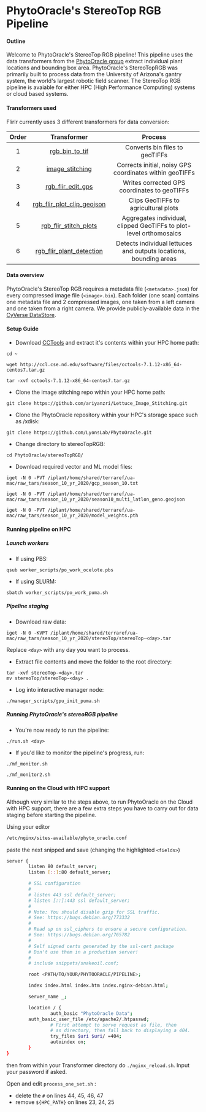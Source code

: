# PhytoOracle's StereoTop RGB Pipeline

#### Outline

Welcome to PhytoOracle's StereoTop RGB pipeline! This pipeline uses the data transformers from the [PhytoOracle group](https://github.com/phytooracle) extract individual plant locations and bounding box area. PhytoOracle's StereoTopRGB was primarily built to process data from the University of Arizona's gantry system, the world's largest robotic field scanner. The StereoTop RGB pipeline is avaiable for either HPC (High Performance Computing) systems or cloud based systems.

#### Transformers used

FlirIr currently uses 3 different transformers for data conversion:

| Order |                         Transformer                          |                   Process                    |
| :---: | :----------------------------------------------------------: | :------------------------------------------: |
|   1   | [rgb_bin_to_tif](https://github.com/phytooracle/rgb_bin_to_tif) | Converts bin files to geoTIFFs |
|   2   | [image_stitching](https://github.com/ariyanzri/Lettuce_Image_Stitching) | Corrects initial, noisy GPS coordinates within geoTIFFs |
|   3   | [rgb_flir_edit_gps](https://github.com/phytooracle/rgb_flir_edit_gps) | Writes corrected GPS coordinates to geoTIFFs |
|   4   | [rgb_flir_plot_clip_geojson](https://github.com/phytooracle/rgb_flir_plot_clip_geojson) | Clips GeoTIFFs to agricultural plots |
|   5   | [rgb_flir_stitch_plots](https://github.com/phytooracle/rgb_flir_stitch_plots) | Aggregates individual, clipped GeoTIFFs to plot-level orthomosaics | 
|   6   | [rgb_flir_plant_detection](https://github.com/phytooracle/rgb_flir_plant_detection) | Detects individual lettuces and outputs locations, bounding areas | 

#### Data overview

PhytoOracle's StereoTop RGB requires a metadata file (`<metadata>.json`) for every compressed image file (`<image>.bin`). Each folder (one scan) contains one metadata file and 2 compressed images, one taken from a left camera and one taken from a right camera. We provide publicly-available data in the [CyVerse DataStore](https://datacommons.cyverse.org/browse/iplant/home/shared/terraref/ua-mac/raw_tars).

#### Setup Guide
- Download [CCTools](http://ccl.cse.nd.edu/software/downloadfiles.php) and extract it's contents within your HPC home path:
```
cd ~

wget http://ccl.cse.nd.edu/software/files/cctools-7.1.12-x86_64-centos7.tar.gz

tar -xvf cctools-7.1.12-x86_64-centos7.tar.gz
```        

- Clone the image stitching repo within your HPC home path: 
```
git clone https://github.com/ariyanzri/Lettuce_Image_Stitching.git
```

- Clone the PhytoOracle repository within your HPC's storage space such as /xdisk:
```
git clone https://github.com/LyonsLab/PhytoOracle.git
```

- Change directory to stereoTopRGB:
```
cd PhytoOracle/stereoTopRGB/
```
- Download required vector and ML model files:
```
iget -N 0 -PVT /iplant/home/shared/terraref/ua-mac/raw_tars/season_10_yr_2020/gcp_season_10.txt

iget -N 0 -PVT /iplant/home/shared/terraref/ua-mac/raw_tars/season_10_yr_2020/season10_multi_latlon_geno.geojson

iget -N 0 -PVT /iplant/home/shared/terraref/ua-mac/raw_tars/season_10_yr_2020/model_weights.pth
```

#### Running pipeline on HPC 
##### Launch workers
- If using PBS: 
```
qsub worker_scripts/po_work_ocelote.pbs
```
- If using SLURM:
```
sbatch worker_scripts/po_work_puma.sh
```

##### Pipeline staging
- Download raw data:
```
iget -N 0 -KVPT /iplant/home/shared/terraref/ua-mac/raw_tars/season_10_yr_2020/stereoTop/stereoTop-<day>.tar
```

Replace `<day>` with any day you want to process. 

- Extract file contents and move the folder to the root directory:
```
tar -xvf stereoTop-<day>.tar
mv stereoTop/stereoTop-<day> .
```
- Log into interactive manager node:
```
./manager_scripts/gpu_init_puma.sh
```

##### Running PhytoOracle's stereoRGB pipeline
- You're now ready to run the pipeline:
```
./run.sh <day>
```

- If you'd like to monitor the pipeline's progress, run: 
```
./mf_monitor.sh

./mf_monitor2.sh
```

#### Running on the Cloud with HPC support

Although very similar to the steps above,  to run PhytoOracle on the Cloud with HPC support, there are a few extra steps  you have to carry out for data staging before starting the pipeline.

Using your editor

```bash
/etc/nginx/sites-available/phyto_oracle.conf
```

paste the next snipped and save (changing the highlighted `<fields>`)

```bash
server {
        listen 80 default_server;
        listen [::]:80 default_server;

        # SSL configuration
        #
        # listen 443 ssl default_server;
        # listen [::]:443 ssl default_server;
        #
        # Note: You should disable gzip for SSL traffic.
        # See: https://bugs.debian.org/773332
        #
        # Read up on ssl_ciphers to ensure a secure configuration.
        # See: https://bugs.debian.org/765782
        #
        # Self signed certs generated by the ssl-cert package
        # Don't use them in a production server!
        #
        # include snippets/snakeoil.conf;

        root <PATH/TO/YOUR/PHYTOORACLE/PIPELINE>;

        index index.html index.htm index.nginx-debian.html;

        server_name _;

        location / {
                auth_basic "PhytoOracle Data";
        auth_basic_user_file /etc/apache2/.htpasswd;
                # First attempt to serve request as file, then
                # as directory, then fall back to displaying a 404.
                try_files $uri $uri/ =404;
                autoindex on;
        }
}
```

then from within your Transformer directory do `./nginx_reload.sh`. Input your password if asked.

Open and edit `process_one_set.sh` : 

- delete the `#` on lines 44, 45, 46, 47
- remove `${HPC_PATH}` on lines 23, 24, 25
